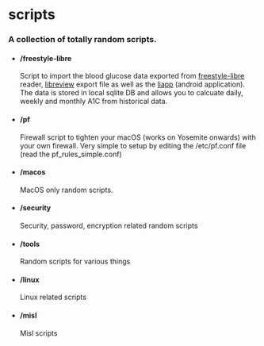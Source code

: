 # scripts

### A collection of totally random scripts.

- #### /freestyle-libre 
  Script to import the blood glucose data exported from [freestyle-libre](https://www.freestylelibre.us/) reader, [libreview](https://libreview.com) export file as well as the [liapp](https://play.google.com/store/apps/details?id=de.cm.liapp&hl=en_US) (android application). The data is stored in local sqlite DB and allows you to calcuate daily, weekly and monthly A1C from historical data. 
  
- #### /pf 
  Firewall script to tighten your macOS (works on Yosemite onwards) with your own firewall. Very simple to setup by editing the /etc/pf.conf file (read the pf_rules_simple.conf)
  
- #### /macos
  MacOS only random scripts.
  
- #### /security
  Security, password, encryption related random scripts

- #### /tools
  Random scripts for various things

- #### /linux
  Linux related scripts
  
- #### /misl
  Misl scripts 
